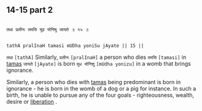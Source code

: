 ## 14-15 part 2


```shloka-sa

तथा प्रलीनः तमसि मूढ योनिषु जायते ॥ १५ ॥

```
```shloka-sa-hk

tathA pralInaH tamasi mUDha yoniSu jAyate || 15 ||

```
`तथा` `[tathA]` Similarly, `प्रलीनः` `[pralInaH]` a person who dies `तमसि` `[tamasi]` in 
[tamas](tamas) `जायते` `[jAyate]` is born `मूध योनिशु` `[mUdha yonizu]` in a womb that brings ignorance.

Similarly, a person who dies with 
[tamas](tamas)
 being predominant is born in ignorance - he is born in the womb of a dog or a pig for instance. In such a birth, he is unable to pursue any of the four goals - righteousness, wealth, desire or 
[liberation](Moksha)
.


